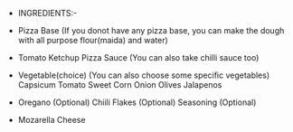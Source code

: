 - INGREDIENTS:-
- Pizza Base
  (If you donot have any pizza base, you can make the dough with all purpose flour(maida) and water)

- Tomato Ketchup
  Pizza Sauce
  (You can also take chilli sauce too)

- Vegetable(choice)
  (You can also choose some specific vegetables)
        Capsicum
        Tomato
        Sweet Corn
        Onion
        Olives
        Jalapenos

- Oregano        (Optional)
  Chiili Flakes  (Optional)
  Seasoning      (Optional)

- Mozarella Cheese